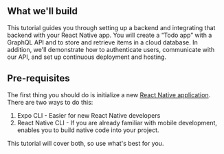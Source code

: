 ## What we'll build

This tutorial guides you through setting up a backend and integrating that backend with your React Native app. You will create a “Todo app” with a GraphQL API and to store and retrieve items in a cloud database. In addition, we'll demonstrate how to authenticate users, communicate with our API, and set up continuous deployment and hosting.

## Pre-requisites

The first thing you should do is initialize a new <a href="https://facebook.github.io/react-native/docs/getting-started" target="_blank">React Native application</a>. There are two ways to do this:

1. Expo CLI - Easier for new React Native developers
2. React Native CLI - If you are already familiar with mobile development, enables you to build native code into your project.

This tutorial will cover both, so use what's best for you.